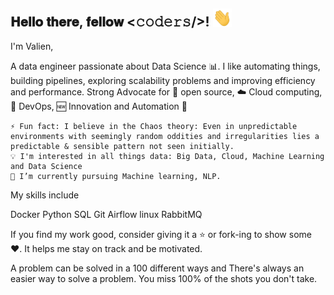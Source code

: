 <h2> 𝐇𝐞𝐥𝐥𝐨 𝐭𝐡𝐞𝐫𝐞, 𝐟𝐞𝐥𝐥𝐨𝐰 <𝚌𝚘𝚍𝚎𝚛𝚜/>! <img src="https://raw.githubusercontent.com/ABSphreak/ABSphreak/master/gifs/Hi.gif" width="30px"></h2> I'm Valien,

A data engineer passionate about Data Science 📊. I like automating things, building pipelines, exploring scalability problems and improving efficiency and performance. Strong Advocate for 📜 open source, ☁️ Cloud computing, 🚀 DevOps, 🆕 Innovation and Automation 🤖

    ⚡ Fun fact: I believe in the Chaos theory: Even in unpredictable environments with seemingly random oddities and irregularities lies a predictable & sensible pattern not seen initially.
    💡 I'm interested in all things data: Big Data, Cloud, Machine Learning and Data Science
    🌱 I’m currently pursuing Machine learning, NLP.

My skills include

Docker Python SQL Git Airflow linux RabbitMQ


If you find my work good, consider giving it a ⭐ or fork-ing to show some ❤️. It helps me stay on track and be motivated.

A problem can be solved in a 100 different ways and There's always an easier way to solve a problem.
You miss 100% of the shots you don't take.
